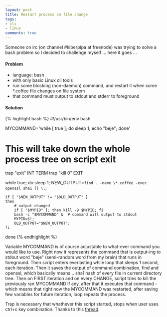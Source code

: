 ```yaml
---
layout: post
title: Restart process on file change
tags:
- cli
- linux
comments: true
---
```


Someone on irc (on channel #kiberpipa at freenode) was trying to solve a bash problem so I decided to challenge myself ... here it goes ...

#### Problem

- language: bash
- with only basic Linux cli tools
- run some blocking (non-daemon) command, and restart it when some *.coffee file changes on file system
- that command must output to stdout and stderr to foreground


#### Solution

{% highlight bash %}
#!/usr/bin/env bash

MYCOMMAND='while [ true ]; do sleep 1; echo "beje"; done'

# This will take down the whole process tree on script exit
trap "exit" INT TERM
trap "kill 0" EXIT

while true; do
    sleep 1;
    NEW_OUTPUT=`find . -name \*.coffee -exec openssl sha1 {} \;`;

    if [ "$NEW_OUTPUT" != "$OLD_OUTPUT" ]
    then
        # output changed
        if [ "$MYPID" ]; then kill -9 $MYPID; fi
        bash -c "$MYCOMMAND" &  # command will output to stdout
        MYPID=$!;
        OLD_OUTPUT="$NEW_OUTPUT";
    fi

done
{% endhighlight %}

Variable MYCOMMAND is of course adjustable to what-ever command you would like to use. Right now it represents the command that is output-ing to stdout word "beje" (semi-random word from my brain) that runs in foreground. Then script enters everlasting while loop that sleeps 1 second, each iteration. Then it saves the output of command combination, find and openssl, which basically means .. sha1 hash of every file in current directory tree. Then on FIRST iteration and on every CHANGE, script tries to kill the previously ran MYCOMMAND if any, after that it executes that command - which means that right now the MYCOMMAND was restarted, after saving few variables for future iteration, loop repeats the process.

Trap is necessary that whathever this script started, stops when user uses ctrl+c key combination. Thanks to this [thread](http://stackoverflow.com/questions/360201/kill-background-process-when-shell-script-exit).
